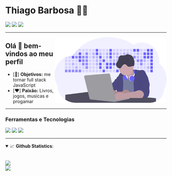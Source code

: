 # Thiago Barbosa 👨‍💻

<a href="https://www.linkedin.com/in/thiago-barbosa-6460bb283/"><img src="https://img.shields.io/badge/LinkedIn-0077B5?style=for-the-badge&logo=linkedin&logoColor=white" /></a>
<a href="mailto:thbp777@gmail.com"><img src="https://img.shields.io/badge/Gmail-D14836?style=for-the-badge&logo=gmail&logoColor=white" /></a>
<a href="https://mardesondev.com"><img src="https://img.shields.io/badge/Portfólio-12C2E9?style=for-the-badge&logo=&logoColor=white" /></a>

---

<p>
<img align="right" src=".github/me.svg" width="350px" />

<h2> Olá 👋 bem-vindos ao meu perfil </h2>

- [🎯] <b>Objetivos:</b> me tornar full stack JavaScript
- [❤️] <b>Paixão:</b> Livros, jogos, musicas e progamar

</p>

---

### Ferramentas e Tecnologias

<p float="left">

  <img src="https://img.shields.io/badge/React-20232A?style=for-the-badge&logo=react&logoColor=61DAFB" />
    
  <img src="https://img.shields.io/badge/JavaScript-323330?style=for-the-badge&logo=javascript&logoColor=F7DF1E" />
  
  <img src="https://img.shields.io/badge/TypeScript-2376c6?style=for-the-badge&logo=typescript&logoColor=white" />

</p>

---

<details open>
  <summary>📈 <b>Github Statistics</b>:</summary>
  
  <br>
        
  <div align="left"> 
     <p>
      <img width="450px" align="left" src="https://github-readme-stats.vercel.app/api?username=thiagob7&show_icons=true&include_all_commits=true&count_private=true&&hide=issues&theme=tokyonight"/>
    </p>
    <p>
      <img width="330px" align="left" src="https://github-readme-stats.vercel.app/api/top-langs/?username=thiagob7&layout=compact&theme=tokyonight">
    </p>

</div>

<br>
</details>
